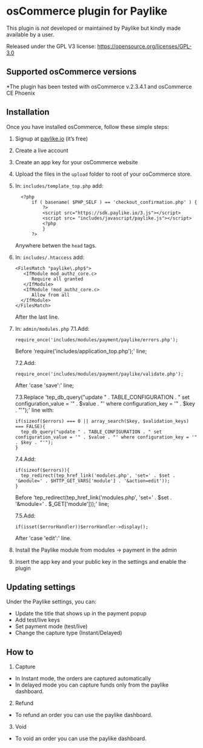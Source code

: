 # osCommerce plugin for Paylike

This plugin is *not* developed or maintained by Paylike but kindly made
available by a user.

Released under the GPL V3 license: https://opensource.org/licenses/GPL-3.0


## Supported osCommerce versions

*The plugin has been tested with osCommerce v.2.3.4.1 and osCommerce CE Phoenix

## Installation

 Once you have installed osCommerce, follow these simple steps:
  1. Signup at [paylike.io](https://paylike.io) (it’s free)
  2. Create a live account
  3. Create an app key for your osCommerce website
  4. Upload the files in the `upload` folder to root of your osCommerce store.
  5. In: `includes/template_top.php` add:
      ```
        <?php
            if ( basename( $PHP_SELF ) == 'checkout_confirmation.php' ) {
                ?>
                <script src="https://sdk.paylike.io/3.js"></script>
                <script src= "includes/javascript/paylike.js"></script>
                <?php
    	        }
    	    ?>
        ```
     Anywhere betwen the `head` tags.
  6. In: `includes/.htaccess` add:
      ```
      <FilesMatch "paylike\.php$">
         <IfModule mod_authz_core.c>
            Require all granted
         </IfModule>
         <IfModule !mod_authz_core.c>
            Allow from all
        </IfModule>
      </FilesMatch>
      ```
      After the last line.
  7. In: `admin/modules.php`
      7.1.Add:
      ```
      require_once('includes/modules/payment/paylike/errors.php');
      ```
      Before 'require('includes/application_top.php');' line;

      7.2.Add:
      ```
      require_once('includes/modules/payment/paylike/validate.php');
      ```
      After 'case 'save':' line;

      7.3.Replace 'tep_db_query("update " . TABLE_CONFIGURATION . " set configuration_value = '" . $value . "' where configuration_key = '" . $key . "'");' line with:
      ```
      if(sizeof($errors) === 0 || array_search($key, $validation_keys) === FALSE){
        tep_db_query("update " . TABLE_CONFIGURATION . " set configuration_value = '" . $value . "' where configuration_key = '" . $key . "'");
      }
      ```

      7.4.Add:
      ```
      if(sizeof($errors)){
        tep_redirect(tep_href_link('modules.php', 'set=' . $set . '&module=' . $HTTP_GET_VARS['module'] . '&action=edit'));
      }
      ```
      Before 'tep_redirect(tep_href_link('modules.php', 'set=' . $set . '&module=' . $_GET['module']));' line;

      7.5.Add:
      ```
      if(isset($errorHandler))$errorHandler->display();
      ```
      After 'case 'edit':' line.
  8. Install the Paylike module from modules -> payment in the admin  
  9. Insert the app key and your public key in the settings and enable the plugin

## Updating settings

Under the Paylike settings, you can:
 * Update the title that shows up in the payment popup
 * Add test/live keys
 * Set payment mode (test/live)
 * Change the capture type (Instant/Delayed)

 ## How to

 1. Capture
 * In Instant mode, the orders are captured automatically
 * In delayed mode you can capture funds only from the paylike dashboard.
 2. Refund
   * To refund an order you can use the paylike dashboard.
 3. Void
   * To void an order you can use the paylike dashboard.
